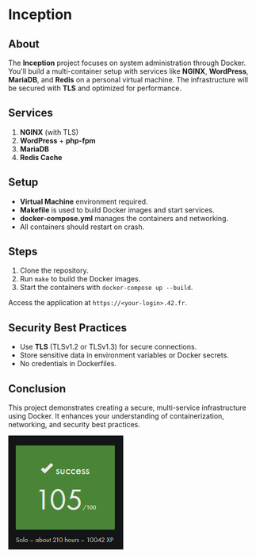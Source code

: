 # Inception

## About

The **Inception** project focuses on system administration through Docker. You'll build a multi-container setup with services like **NGINX**, **WordPress**, **MariaDB**, and **Redis** on a personal virtual machine. The infrastructure will be secured with **TLS** and optimized for performance.

## Services

1. **NGINX** (with TLS)
2. **WordPress** + **php-fpm**
3. **MariaDB**
4. **Redis Cache**

## Setup

- **Virtual Machine** environment required.
- **Makefile** is used to build Docker images and start services.
- **docker-compose.yml** manages the containers and networking.
- All containers should restart on crash.

## Steps

1. Clone the repository.
2. Run `make` to build the Docker images.
3. Start the containers with `docker-compose up --build`.

Access the application at `https://<your-login>.42.fr`.

## Security Best Practices

- Use **TLS** (TLSv1.2 or TLSv1.3) for secure connections.
- Store sensitive data in environment variables or Docker secrets.
- No credentials in Dockerfiles.

## Conclusion

This project demonstrates creating a secure, multi-service infrastructure using Docker. It enhances your understanding of containerization, networking, and security best practices.


 

![inception grade 105/100](https://github.com/Cheltonne/Cheltonne/blob/main/inception%20grade.png?raw=true)
